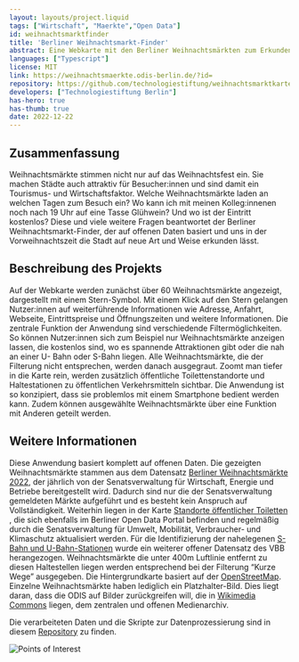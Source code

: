 ```yaml
---
layout: layouts/project.liquid
tags: ["Wirtschaft", "Maerkte","Open Data"]
id: weihnachtsmarktfinder
title: 'Berliner Weihnachtsmarkt-Finder'
abstract: Eine Webkarte mit den Berliner Weihnachtsmärkten zum Erkunden, Planen und Teilen
languages: ["Typescript"]
license: MIT
link: https://weihnachtsmaerkte.odis-berlin.de/?id=
repository: https://github.com/technologiestiftung/weihnachtsmarktkarte
developers: ["Technologiestiftung Berlin"]
has-hero: true
has-thumb: true
date: 2022-12-22
---
```


## Zusammenfassung
Weihnachtsmärkte stimmen nicht nur auf das Weihnachtsfest ein. Sie machen Städte auch attraktiv für Besucher:innen und sind damit ein Tourismus- und Wirtschaftsfaktor. Welche Weihnachtsmärkte laden an welchen Tagen zum Besuch ein? Wo kann ich mit meinen Kolleg:innenen noch nach 19 Uhr auf eine Tasse Glühwein? Und wo ist der Eintritt kostenlos? Diese und viele weitere Fragen beantwortet der Berliner Weihnachtsmarkt-Finder, der auf offenen Daten basiert und uns in der Vorweihnachtszeit die Stadt auf neue Art und Weise erkunden lässt. 

## Beschreibung des Projekts
Auf der Webkarte werden zunächst über 60 Weihnachtsmärkte angezeigt, dargestellt mit einem Stern-Symbol. Mit einem Klick auf den Stern gelangen Nutzer:innen auf weiterführende Informationen wie Adresse, Anfahrt, Webseite, Eintrittspreise und Öffnungszeiten und weitere Informationen. Die zentrale Funktion der Anwendung sind verschiedende Filtermöglichkeiten. So können Nutzer:innen sich zum Beispiel nur Weihnachtsmärkte anzeigen lassen, die kostenlos sind, wo es spannende Attraktionen gibt oder die nah an einer U- Bahn oder S-Bahn liegen. Alle Weihnachtsmärkte, die der Filterung nicht entsprechen, werden danach ausgegraut. Zoomt man tiefer in die Karte rein, werden zusätzlich öffentliche Toilettenstandorte und Haltestationen zu öffentlichen Verkehrsmitteln sichtbar. Die Anwendung ist so konzipiert, dass sie problemlos mit einem Smartphone bedient werden kann. Zudem können ausgewählte Weihnachtsmärkte über eine Funktion mit Anderen geteilt werden.

## Weitere Informationen
Diese Anwendung basiert komplett auf offenen Daten. Die gezeigten Weihnachtsmärkte stammen aus dem Datensatz  [Berliner Weihnachtsmärkte 2022](https://daten.berlin.de/datensaetze/berliner-weihnachtsmärkte-2022), der jährlich von der Senatsverwaltung für Wirtschaft, Energie und Betriebe bereitgestellt wird. Dadurch sind nur die der Senatsverwaltung gemeldeten Märkte aufgeführt und es besteht kein Anspruch auf Vollständigkeit. Weiterhin liegen in der Karte [Standorte öffentlicher Toiletten](https://daten.berlin.de/datensaetze/standorte-der-öffentlichen-toiletten) , die sich ebenfalls im Berliner Open Data Portal befinden und regelmäßig durch die Senatsverwaltung für Umwelt, Mobilität, Verbraucher- und Klimaschutz aktualisiert werden. Für die Identifizierung der nahelegenen [S-Bahn und U-Bahn-Stationen](https://daten.berlin.de/datensaetze/koordinaten-der-zugangsmöglichkeiten-zu-stationen) wurde ein weiterer offener Datensatz des VBB herangezogen. Weihnachtsmärkte die unter 400m Luftlinie entfernt zu diesen Haltestellen liegen werden entsprechend bei der Filterung “Kurze Wege” ausgegeben. Die Hintergrundkarte basiert auf der [OpenStreetMap](https://www.openstreetmap.de). Einzelne Weihnachtsmärkte haben lediglich ein Platzhalter-Bild. Dies liegt daran, dass die ODIS auf Bilder zurückgreifen will, die in [Wikimedia Commons](https://commons.wikimedia.org/wiki/Commons:First_steps/Uploading_files/de) liegen, dem zentralen und offenen Medienarchiv.

Die verarbeiteten Daten und die Skripte zur Datenprozessierung sind in diesem  [Repository](https://github.com/technologiestiftung/weihnachtsmarktkarte) zu finden.


![Points of Interest](/assets/images/projects/weihnachtsmarktfinder_pois.png)